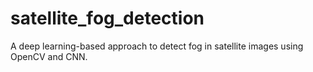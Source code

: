 # satellite_fog_detection
A deep learning-based approach to detect fog in satellite images using OpenCV and CNN.
